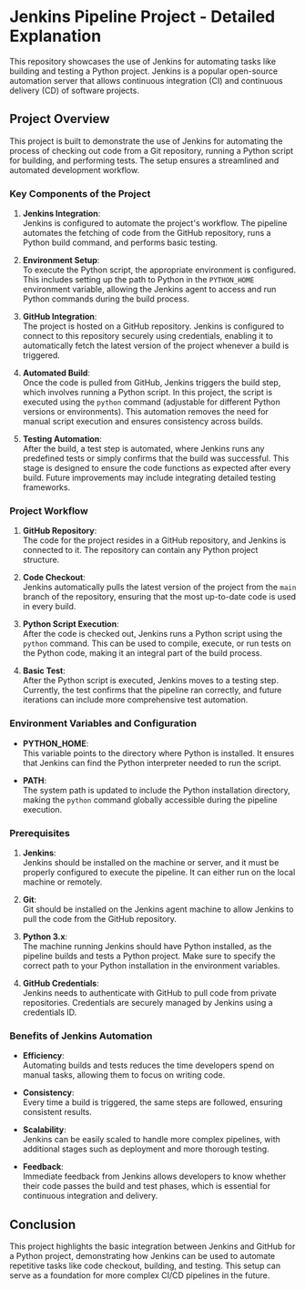 # Jenkins Pipeline Project - Detailed Explanation

This repository showcases the use of Jenkins for automating tasks like building and testing a Python project. Jenkins is a popular open-source automation server that allows continuous integration (CI) and continuous delivery (CD) of software projects.

## Project Overview

This project is built to demonstrate the use of Jenkins for automating the process of checking out code from a Git repository, running a Python script for building, and performing tests. The setup ensures a streamlined and automated development workflow.

### Key Components of the Project

1. **Jenkins Integration**:  
   Jenkins is configured to automate the project's workflow. The pipeline automates the fetching of code from the GitHub repository, runs a Python build command, and performs basic testing.

2. **Environment Setup**:  
   To execute the Python script, the appropriate environment is configured. This includes setting up the path to Python in the `PYTHON_HOME` environment variable, allowing the Jenkins agent to access and run Python commands during the build process.

3. **GitHub Integration**:  
   The project is hosted on a GitHub repository. Jenkins is configured to connect to this repository securely using credentials, enabling it to automatically fetch the latest version of the project whenever a build is triggered.

4. **Automated Build**:  
   Once the code is pulled from GitHub, Jenkins triggers the build step, which involves running a Python script. In this project, the script is executed using the `python` command (adjustable for different Python versions or environments). This automation removes the need for manual script execution and ensures consistency across builds.

5. **Testing Automation**:  
   After the build, a test step is automated, where Jenkins runs any predefined tests or simply confirms that the build was successful. This stage is designed to ensure the code functions as expected after every build. Future improvements may include integrating detailed testing frameworks.

### Project Workflow

1. **GitHub Repository**:  
   The code for the project resides in a GitHub repository, and Jenkins is connected to it. The repository can contain any Python project structure.
   
2. **Code Checkout**:  
   Jenkins automatically pulls the latest version of the project from the `main` branch of the repository, ensuring that the most up-to-date code is used in every build.

3. **Python Script Execution**:  
   After the code is checked out, Jenkins runs a Python script using the `python` command. This can be used to compile, execute, or run tests on the Python code, making it an integral part of the build process.

4. **Basic Test**:  
   After the Python script is executed, Jenkins moves to a testing step. Currently, the test confirms that the pipeline ran correctly, and future iterations can include more comprehensive test automation.

### Environment Variables and Configuration

- **PYTHON_HOME**:  
  This variable points to the directory where Python is installed. It ensures that Jenkins can find the Python interpreter needed to run the script.
  
- **PATH**:  
  The system path is updated to include the Python installation directory, making the `python` command globally accessible during the pipeline execution.

### Prerequisites

1. **Jenkins**:  
   Jenkins should be installed on the machine or server, and it must be properly configured to execute the pipeline. It can either run on the local machine or remotely.

2. **Git**:  
   Git should be installed on the Jenkins agent machine to allow Jenkins to pull the code from the GitHub repository.

3. **Python 3.x**:  
   The machine running Jenkins should have Python installed, as the pipeline builds and tests a Python project. Make sure to specify the correct path to your Python installation in the environment variables.

4. **GitHub Credentials**:  
   Jenkins needs to authenticate with GitHub to pull code from private repositories. Credentials are securely managed by Jenkins using a credentials ID.

### Benefits of Jenkins Automation

- **Efficiency**:  
  Automating builds and tests reduces the time developers spend on manual tasks, allowing them to focus on writing code.

- **Consistency**:  
  Every time a build is triggered, the same steps are followed, ensuring consistent results.

- **Scalability**:  
  Jenkins can be easily scaled to handle more complex pipelines, with additional stages such as deployment and more thorough testing.

- **Feedback**:  
  Immediate feedback from Jenkins allows developers to know whether their code passes the build and test phases, which is essential for continuous integration and delivery.

## Conclusion

This project highlights the basic integration between Jenkins and GitHub for a Python project, demonstrating how Jenkins can be used to automate repetitive tasks like code checkout, building, and testing. This setup can serve as a foundation for more complex CI/CD pipelines in the future.

